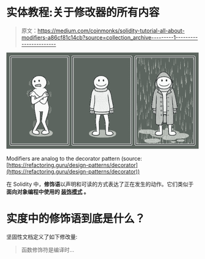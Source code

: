 # 实体教程:关于修改器的所有内容

> 原文：<https://medium.com/coinmonks/solidity-tutorial-all-about-modifiers-a86cf81c14cb?source=collection_archive---------1----------------------->

![](img/44dbdc34cdac245536ece57f308c8e4d.png)

Modifiers are analog to the decorator pattern (source: [https://refactoring.guru/design-patterns/decorator](https://refactoring.guru/design-patterns/decorator))

在 Solidity 中，**修饰语**以声明和可读的方式表达了正在发生的动作。它们类似于**面向对象编程中使用的 [**装饰模式**](https://refactoring.guru/design-patterns/decorator) 。**

# 实度中的修饰语到底是什么？

坚固性文档定义了如下修改量:

> 函数修饰符是编译时…
